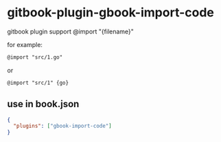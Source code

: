 # gitbook-plugin-gbook-import-code

gitbook plugin support @import "{filename}"

for example:

```md
@import "src/1.go"
```

or 

```md
@import "src/1" {go}
```

## use in book.json

```json
{
  "plugins": ["gbook-import-code"]
}
```